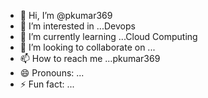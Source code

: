 - 👋 Hi, I’m @pkumar369
- 👀 I’m interested in ...Devops
- 🌱 I’m currently learning ...Cloud Computing
- 💞️ I’m looking to collaborate on ...
- 📫 How to reach me ...pkumar369
- 😄 Pronouns: ...
- ⚡ Fun fact: ...

<!---
pkumar369/pkumar369 is a ✨ special ✨ repository because its `README.md` (this file) appears on your GitHub profile.
You can click the Preview link to take a look at your changes.
--->
